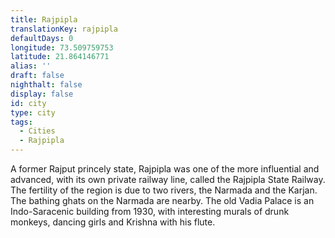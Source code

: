 ```yaml
---
title: Rajpipla
translationKey: rajpipla
defaultDays: 0
longitude: 73.509759753
latitude: 21.864146771
alias: ''
draft: false
nighthalt: false
display: false
id: city
type: city
tags:
  - Cities
  - Rajpipla
---
```

A former Rajput princely state, Rajpipla was one of the more influential and advanced, with its own private railway line, called the Rajpipla State Railway. The fertility of the region is due to two rivers, the Narmada and the Karjan. The bathing ghats on the Narmada are nearby. The old Vadia Palace is an Indo-Saracenic building from 1930, with interesting murals of drunk monkeys, dancing girls and Krishna with his flute.